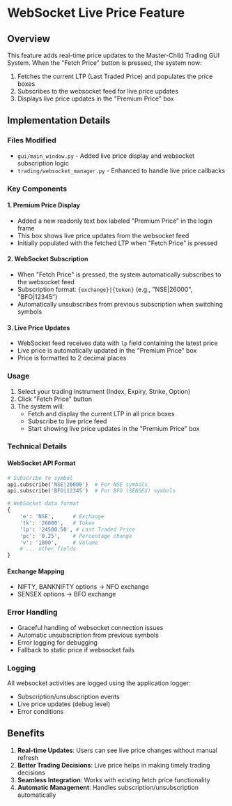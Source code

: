 # WebSocket Live Price Feature

## Overview
This feature adds real-time price updates to the Master-Child Trading GUI System. When the "Fetch Price" button is pressed, the system now:

1. Fetches the current LTP (Last Traded Price) and populates the price boxes
2. Subscribes to the websocket feed for live price updates
3. Displays live price updates in the "Premium Price" box

## Implementation Details

### Files Modified
- `gui/main_window.py` - Added live price display and websocket subscription logic
- `trading/websocket_manager.py` - Enhanced to handle live price callbacks

### Key Components

#### 1. Premium Price Display
- Added a new readonly text box labeled "Premium Price" in the login frame
- This box shows live price updates from the websocket feed
- Initially populated with the fetched LTP when "Fetch Price" is pressed

#### 2. WebSocket Subscription
- When "Fetch Price" is pressed, the system automatically subscribes to the websocket feed
- Subscription format: `{exchange}|{token}` (e.g., "NSE|26000", "BFO|12345")
- Automatically unsubscribes from previous subscription when switching symbols

#### 3. Live Price Updates
- WebSocket feed receives data with `lp` field containing the latest price
- Live price is automatically updated in the "Premium Price" box
- Price is formatted to 2 decimal places

### Usage
1. Select your trading instrument (Index, Expiry, Strike, Option)
2. Click "Fetch Price" button
3. The system will:
   - Fetch and display the current LTP in all price boxes
   - Subscribe to live price feed
   - Start showing live price updates in the "Premium Price" box

### Technical Details

#### WebSocket API Format
```python
# Subscribe to symbol
api.subscribe('NSE|26000')  # For NSE symbols
api.subscribe('BFO|12345')  # For BFO (SENSEX) symbols

# WebSocket data format
{
    'e': 'NSE',      # Exchange
    'tk': '26000',   # Token
    'lp': '24500.50', # Last Traded Price
    'pc': '0.25',    # Percentage change
    'v': '1000',     # Volume
    # ... other fields
}
```

#### Exchange Mapping
- NIFTY, BANKNIFTY options → NFO exchange
- SENSEX options → BFO exchange

### Error Handling
- Graceful handling of websocket connection issues
- Automatic unsubscription from previous symbols
- Error logging for debugging
- Fallback to static price if websocket fails

### Logging
All websocket activities are logged using the application logger:
- Subscription/unsubscription events
- Live price updates (debug level)
- Error conditions

## Benefits
1. **Real-time Updates**: Users can see live price changes without manual refresh
2. **Better Trading Decisions**: Live price helps in making timely trading decisions
3. **Seamless Integration**: Works with existing fetch price functionality
4. **Automatic Management**: Handles subscription/unsubscription automatically
